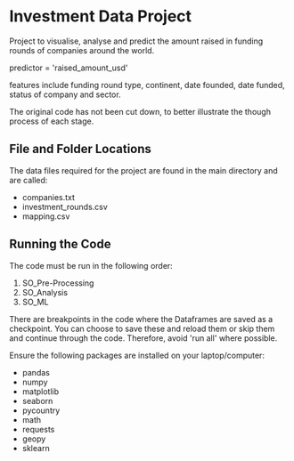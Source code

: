 # Investment Data Project
Project to visualise, analyse and predict the amount raised in funding rounds of companies around the world. 

predictor = 'raised_amount_usd'

features include funding round type, continent, date founded, date funded, status of company and sector.

The original code has not been cut down, to better illustrate the though process of each stage.

## File and Folder Locations

The data files required for the project are found in the main directory and are called:
- companies.txt
- investment_rounds.csv
- mapping.csv

## Running the Code

The code must be run in the following order:
1. SO_Pre-Processing
2. SO_Analysis
3. SO_ML

There are breakpoints in the code where the Dataframes are saved as a checkpoint. You can choose to save these and reload them or skip them and continue through the code. Therefore, avoid 'run all' where possible. 

Ensure the following packages are installed on your laptop/computer:
- pandas
- numpy
- matplotlib
- seaborn
- pycountry
- math
- requests
- geopy
- sklearn 
